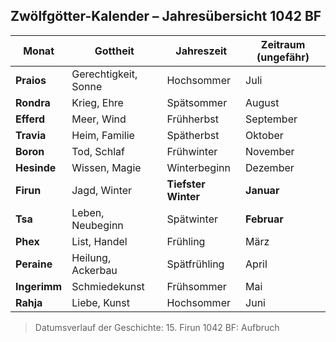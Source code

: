 ## Zwölfgötter-Kalender – Jahresübersicht 1042 BF

| Monat       | Gottheit             | Jahreszeit       | Zeitraum (ungefähr) |
|-------------|----------------------|------------------|----------------------|
| **Praios**  | Gerechtigkeit, Sonne | Hochsommer       | Juli                 |
| **Rondra**  | Krieg, Ehre          | Spätsommer       | August               |
| **Efferd**  | Meer, Wind           | Frühherbst       | September            |
| **Travia**  | Heim, Familie        | Spätherbst       | Oktober              |
| **Boron**   | Tod, Schlaf          | Frühwinter       | November             |
| **Hesinde** | Wissen, Magie        | Winterbeginn     | Dezember             |
| **Firun**   | Jagd, Winter         | **Tiefster Winter** | **Januar**         |
| **Tsa**     | Leben, Neubeginn     | Spätwinter       | **Februar**          |
| **Phex**    | List, Handel         | Frühling         | März                 |
| **Peraine** | Heilung, Ackerbau    | Spätfrühling     | April                |
| **Ingerimm**| Schmiedekunst        | Frühsommer       | Mai                  |
| **Rahja**   | Liebe, Kunst         | Hochsommer       | Juni                 |

>Datumsverlauf der Geschichte:
	15. Firun 1042 BF: Aufbruch